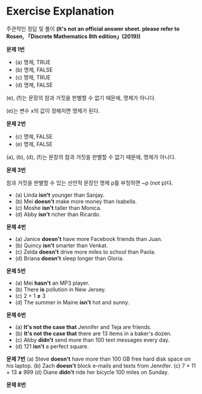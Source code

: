 
# Exercise Explanation

주관적인 정답 및 풀이 **(It's not an official answer sheet. please refer to Rosen, 「Discrete Mathematics 8th edition」(2019))**

**문제 1번**

- (a) 명제, TRUE
- (b) 명제, FALSE
- (c) 명제, TRUE
- (d) 명제, FALSE

(e), (f)는 문장의 참과 거짓을 판별할 수 없기 때문에, 명제가 아니다.

(e)는 변수 x의 값이 정해지면 명제가 된다.

**문제 2번**

- (c) 명제, FALSE
- (e) 명제, FALSE

(a), (b), (d), (f)는 문장의 참과 거짓을 판별할 수 없기 때문에, 명제가 아니다.


**문제 3번**

참과 거짓을 판별할 수 있는 선언적 문장인 명제 p를 부정하면 ~p (not p)다.

- (a) Linda **isn't** younger than Sanjay.
- (b) Mei **doesn't** make more money than Isabella.
- (c) Moshe **isn't** taller than Monica.
- (d) Abby **isn't** richer than Ricardo.

**문제 4번**

- (a) Janice **doesn't** have more Facebook friends than Juan.
- (b) Quincy **isn't** smarter than Venkat.
- (c) Zelda **doesn't** drive more miles to school than Paola.
- (d) Briana **doesn't** sleep longer than Gloria.

**문제 5번**

- (a) Mei **hasn't** an MP3 player.
- (b) There **is** pollution in New Jersey.
- (c) 2 + 1 **≠** 3
- (d) The summer in Maine **isn't** hot and sunny.

**문제 6번**

- (a) **It's not the case that** Jennifer and Teja are friends.
- (b) **It's not the case that** there are 13 items in a baker's dozen.
- (c) Abby **didn't** send more than 100 text messages every day.
- (d) 121 **isn't** a perfect square.

**문제 7번**
(a) Steve **doesn't** have more than 100 GB free hard disk space on his laptop.
(b) Zach **doesn't** block e-mails and texts from Jennifer.
(c) 7 × 11 × 13 **≠** 999
(d) Diane **didn't** ride her bicycle 100 miles on Sunday.

**문제 8번**
